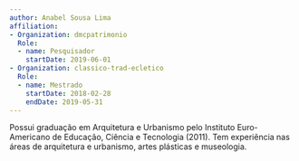 ```yaml
---
author: Anabel Sousa Lima
affiliation:
- Organization: dmcpatrimonio
  Role:
  - name: Pesquisador
    startDate: 2019-06-01
- Organization: classico-trad-ecletico
  Role:
  - name: Mestrado
    startDate: 2018-02-28
    endDate: 2019-05-31
---
```


Possui graduação em Arquitetura e Urbanismo pelo Instituto
Euro-Americano de Educação, Ciência e Tecnologia (2011). Tem experiência
nas áreas de arquitetura e urbanismo, artes plásticas e museologia. 

